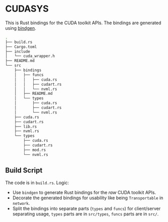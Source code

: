 # CUDASYS

This is Rust bindings for the CUDA toolkit APIs. The bindings are generated using [bindgen](https://github.com/rust-lang/rust-bindgen).

```bash
.
├── build.rs
├── Cargo.toml
├── include
│   └── cuda_wrapper.h
├── README.md
└── src
    ├── bindings
    │   ├── funcs
    │   │   ├── cuda.rs
    │   │   ├── cudart.rs
    │   │   └── nvml.rs
    │   ├── README.md
    │   └── types
    │       ├── cuda.rs
    │       ├── cudart.rs
    │       └── nvml.rs
    ├── cuda.rs
    ├── cudart.rs
    ├── lib.rs
    ├── nvml.rs
    └── types
        ├── cuda.rs
        ├── cudart.rs
        ├── mod.rs
        └── nvml.rs
```

## Build Script

The code is in `build.rs`. Logic:

- Use `bindgen` to generate Rust bindings for the *raw* CUDA toolkit APIs.
- Decorate the generated bindings for usability like being `Transportable` in `network`.
- Split the bindings into separate parts (`types` and `funcs`) for client/server separating usage, `types` parts are in `src/types`, `funcs` parts are in `src/`.
